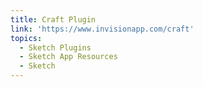 ```yaml
---
title: Craft Plugin
link: 'https://www.invisionapp.com/craft'
topics:
  - Sketch Plugins
  - Sketch App Resources
  - Sketch
---
```


